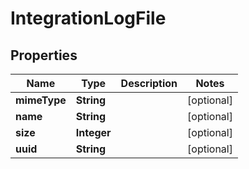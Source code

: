 
# IntegrationLogFile

## Properties
Name | Type | Description | Notes
------------ | ------------- | ------------- | -------------
**mimeType** | **String** |  |  [optional]
**name** | **String** |  |  [optional]
**size** | **Integer** |  |  [optional]
**uuid** | **String** |  |  [optional]



